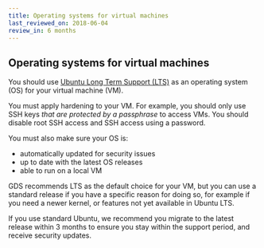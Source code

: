 ```yaml
---
title: Operating systems for virtual machines
last_reviewed_on: 2018-06-04
review_in: 6 months
---
```


## Operating systems for virtual machines

You should use [Ubuntu Long Term Support (LTS)](https://www.ubuntu.com/download/server) as an operating system (OS) for your virtual machine (VM).

You must apply hardening to your VM. For example, you should only use SSH keys _that are protected by a passphrase_ to access VMs. You should disable root SSH access and SSH access using a password.

You must also make sure your OS is:

* automatically updated for security issues
* up to date with the latest OS releases
* able to run on a local VM

GDS recommends LTS as the default choice for your VM, but you can use a standard release if you have a specific reason for doing so, for example if you need a newer kernel, or features not yet available in Ubuntu LTS.

If you use standard Ubuntu, we recommend you migrate to the latest release within 3 months to ensure you stay within the support period, and receive security updates.
